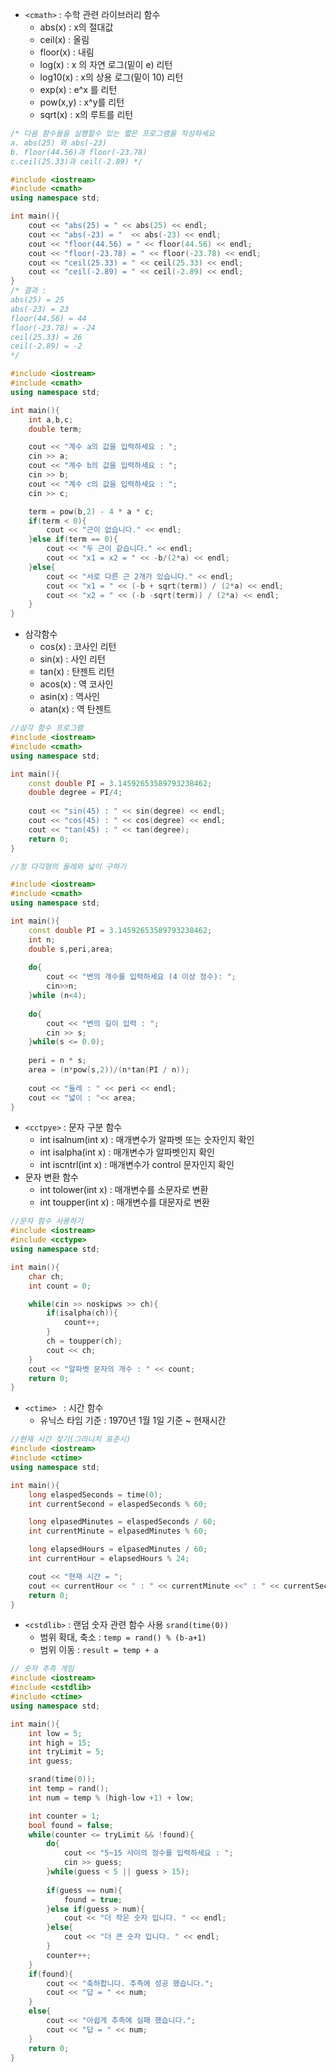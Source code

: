 - `<cmath>` : 수학 관련 라이브러리 함수
	- abs(x) : x의 절대값
	- ceil(x) : 올림
	- floor(x) : 내림
	- log(x) : x 의 자연 로그(밑이 e) 리턴
	- log10(x) : x의 상용 로그(밑이 10) 리턴
	- exp(x) : e^x 를 리턴
	- pow(x,y) : x^y를 리턴
	- sqrt(x) : x의 루트를 리턴

```cpp
/* 다음 함수들을 실행할수 있는 짧은 프로그램을 작성하세요
a. abs(25) 와 abs(-23)
b. floor(44.56)과 floor(-23.78)
c.ceil(25.33)과 ceil(-2.89) */

#include <iostream>
#include <cmath>
using namespace std;

int main(){
    cout << "abs(25) = " << abs(25) << endl;
    cout << "abs(-23) = "  << abs(-23) << endl;
    cout << "floor(44.56) = " << floor(44.56) << endl;
    cout << "floor(-23.78) = " << floor(-23.78) << endl;
    cout << "ceil(25.33) = " << ceil(25.33) << endl;
    cout << "ceil(-2.89) = " << ceil(-2.89) << endl;
}
/* 결과 : 
abs(25) = 25
abs(-23) = 23
floor(44.56) = 44
floor(-23.78) = -24
ceil(25.33) = 26
ceil(-2.89) = -2
*/
```

```cpp
#include <iostream>
#include <cmath>
using namespace std;

int main(){
    int a,b,c;
    double term;

    cout << "계수 a의 값을 입력하세요 : ";
    cin >> a;
    cout << "계수 b의 값을 입력하세요 : ";
    cin >> b;
    cout << "계수 c의 값을 입력하세요 : ";
    cin >> c;

    term = pow(b,2) - 4 * a * c;
    if(term < 0){
        cout << "근이 없습니다." << endl;
    }else if(term == 0){
        cout << "두 근이 같습니다." << endl;
        cout << "x1 = x2 = " << -b/(2*a) << endl;
    }else{
        cout << "서로 다른 근 2개가 있습니다." << endl;
        cout << "x1 = " << (-b + sqrt(term)) / (2*a) << endl;
        cout << "x2 = " << (-b -sqrt(term)) / (2*a) << endl; 
    }
}
```

- 삼각함수
	- cos(x) : 코사인 리턴
	- sin(x) : 사인 리턴
	- tan(x) : 탄젠트 리턴
	- acos(x) : 역 코사인
	- asin(x) : 역사인
	- atan(x) : 역 탄젠트

```CPP
//삼각 함수 프로그램
#include <iostream>
#include <cmath>
using namespace std;

int main(){
    const double PI = 3.14592653589793238462;
    double degree = PI/4;
	
    cout << "sin(45) : " << sin(degree) << endl;
    cout << "cos(45) : " << cos(degree) << endl;
    cout << "tan(45) : " << tan(degree);
    return 0;
}
```

```cpp
//정 다각형의 둘레와 넓이 구하기

#include <iostream>
#include <cmath>
using namespace std;

int main(){
    const double PI = 3.14592653589793238462;
    int n;
    double s,peri,area;
	
    do{
        cout << "변의 개수를 입력하세요 (4 이상 정수): ";
        cin>>n;
    }while (n<4);
	
    do{
        cout << "변의 길이 입력 : ";
        cin >> s;
    }while(s <= 0.0);
	
    peri = n * s;
    area = (n*pow(s,2))/(n*tan(PI / n));
	
    cout << "둘레 : " << peri << endl;
    cout << "넓이 : "<< area;
}
```

- `<cctpye>` : 문자 구분 함수
	- int isalnum(int x) : 매개변수가 알파벳 또는 숫자인지 확인
	- int isalpha(int x) : 매개변수가 알파벳인지 확인
	- int iscntrl(int x) : 매개변수가 control 문자인지 확인
- 문자 변환 함수
	- int tolower(int x) : 매개변수를 소문자로 변환
	- int toupper(int x) : 매개변수를 대문자로 변환

```cpp
//문자 함수 사용하기
#include <iostream>
#include <cctype>
using namespace std;

int main(){
    char ch;
    int count = 0;

    while(cin >> noskipws >> ch){
        if(isalpha(ch)){
            count++;
        }
        ch = toupper(ch);
        cout << ch;
    }
    cout << "알파벳 문자의 개수 : " << count;
    return 0;
}
```

- `<ctime> ` : 시간 함수 
	- 유닉스 타임 기준 : 1970년 1월 1일 기준 ~ 현재시간

```cpp
//현재 시간 찾기(그리니치 표준시)
#include <iostream>
#include <ctime>
using namespace std;

int main(){
    long elaspedSeconds = time(0);
    int currentSecond = elaspedSeconds % 60;

    long elpasedMinutes = elaspedSeconds / 60;
    int currentMinute = elpasedMinutes % 60;

    long elapsedHours = elpasedMinutes / 60;
    int currentHour = elapsedHours % 24;

    cout << "현재 시간 = ";
    cout << currentHour << " : " << currentMinute <<" : " << currentSecond;
    return 0;
}
```

- `<cstdlib>` : 랜덤 숫자 관련 함수 사용 `srand(time(0))`
	- 범위 확대, 축소 : `temp = rand() % (b-a+1)`
	- 범위 이동 : `result = temp + a`

```cpp
// 숫자 추측 게임
#include <iostream>
#include <cstdlib>
#include <ctime>
using namespace std;

int main(){
    int low = 5;
    int high = 15;
    int tryLimit = 5;
    int guess;

    srand(time(0));
    int temp = rand();
    int num = temp % (high-low +1) + low;

    int counter = 1;
    bool found = false;
    while(counter <= tryLimit && !found){
        do{
            cout << "5~15 사이의 정수를 입력하세요 : ";
            cin >> guess;
        }while(guess < 5 || guess > 15);
			
        if(guess == num){
            found = true;
        }else if(guess > num){
            cout << "더 작은 숫자 입니다. " << endl;
        }else{
            cout << "더 큰 숫자 입니다. " << endl;
        }
        counter++;
    }
    if(found){
        cout << "축하합니다. 추측에 성공 했습니다.";
        cout << "답 = " << num;
    }
    else{
        cout << "아쉽게 추측에 실패 했습니다.";
        cout << "답 = " << num;
    }
    return 0;
}
```

```cpp

```